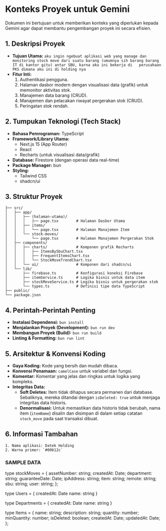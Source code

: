 # Konteks Proyek untuk Gemini

Dokumen ini bertujuan untuk memberikan konteks yang diperlukan kepada Gemini agar dapat membantu pengembangan proyek ini secara efisien.

## 1. Deskripsi Proyek

*   **Tujuan Utama:**
    `aku ingin ngebuat aplikasi web yang manage dan monitoring stock move dari suatu barang (umumnya sih barang barang IT di kantor gitu) antar SBU, karna aku ini bekerja di   perusahaan PKS dimana aku ini di holding nya`
*   **Fitur Inti:** 
    1.  Authentikasi pengguna.
    2.  Halaman dasbor modern dengan visualisasi data (grafik) untuk memonitor aktivitas stok.
    3.  Manajemen data barang (CRUD).
    4.  Manajemen dan pelacakan riwayat pergerakan stok (CRUD).
    5.  Peringatan stok rendah.

## 2. Tumpukan Teknologi (Tech Stack)

*   **Bahasa Pemrograman:** TypeScript
*   **Framework/Library Utama:**
    *   Next.js 15 (App Router)
    *   React
    *   Recharts (untuk visualisasi data/grafik)
*   **Database:** Firestore (dengan operasi data real-time)
*   **Package Manager:** bun
*   **Styling:**
    *   Tailwind CSS
    *   shadcn/ui

## 3. Struktur Proyek

    ├── src/
    │   ├── app/
    │   │   ├── (halaman-utama)/
    │   │   │   ├── page.tsx        # Halaman Dasbor Utama
    │   │   ├── items/
    │   │   │   └── page.tsx        # Halaman Manajemen Item
    │   │   └── stock-moves/
    │   │       └── page.tsx        # Halaman Manajemen Pergerakan Stok
    │   ├── components/
    │   │   ├── charts/             # Komponen grafik Recharts
    │   │   │   ├── ItemsBySbuChart.tsx
    │   │   │   ├── FrequentItemsChart.tsx
    │   │   │   └── StockMoveTrendChart.tsx
    │   │   └── ui/                 # Komponen dari shadcn/ui
    │   └── lib/
    │       ├── firebase.ts         # Konfigurasi koneksi Firebase
    │       ├── itemService.ts      # Logika bisnis untuk data item
    │       ├── stockMoveService.ts # Logika bisnis untuk pergerakan stok
    │       └── types.ts            # Definisi tipe data TypeScript
    ├── public/
    └── package.json

## 4. Perintah-Perintah Penting

*   **Instalasi Dependensi:** `bun install`
*   **Menjalankan Proyek (Development):** `bun run dev`
*   **Membangun Proyek (Build):** `bun run build`
*   **Linting & Formatting:** `bun run lint`

## 5. Arsitektur & Konvensi Koding

*   **Gaya Koding:** Kode yang bersih dan mudah dibaca.
*   **Konvensi Penamaan:** `camelCase` untuk variabel dan fungsi.
*   **Komentar:** Komentar yang jelas dan ringkas untuk logika yang kompleks.
*   **Integritas Data:**
    *   **Soft Deletes:** Item tidak dihapus secara permanen dari database. Sebaliknya, mereka ditandai dengan `isDeleted: true` untuk menjaga integritas data historis.
    *   **Denormalisasi:** Untuk memastikan data historis tidak berubah, nama item (`itemName`) disalin dan disimpan di dalam setiap catatan `stock_move` pada saat transaksi dibuat.

## 6. Informasi Tambahan
    1. Nama aplikasi: Datek Holding
    2. Warna primer: `#00612c`


### SAMPLE DATA ###
type stockMoves = {
  assetNumber: string;
  createdAt: Date;
  department: string;
  guaranteeDate: Date;
  ipAddress: string;
  item: string;
  remote: string;
  sbu: string;
  user: string;
};

type Users = {
    createdAt: Date
    name: string
}

type Departments = {
    createdAt: Date
    name: string
}

type Items = {
  name: string;
  description: string;
  quantity: number;
  minQuantity: number;
  isDeleted: boolean;
  createdAt: Date;
  updatedAt: Date;
};
